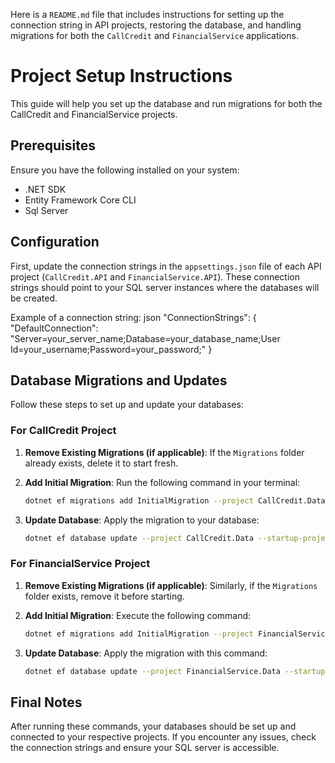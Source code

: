 ﻿Here is a `README.md` file that includes instructions for setting up the connection string in API projects, restoring the database, and handling migrations for both the `CallCredit` and `FinancialService` applications.


# Project Setup Instructions

This guide will help you set up the database and run migrations for both the CallCredit and FinancialService projects.

## Prerequisites

Ensure you have the following installed on your system:
- .NET SDK
- Entity Framework Core CLI
- Sql Server 

## Configuration

First, update the connection strings in the `appsettings.json` file of each API project (`CallCredit.API` and `FinancialService.API`). These connection strings should point to your SQL server instances where the databases will be created.

Example of a connection string:
json
"ConnectionStrings": {
    "DefaultConnection": "Server=your_server_name;Database=your_database_name;User Id=your_username;Password=your_password;"
}


## Database Migrations and Updates

Follow these steps to set up and update your databases:

### For CallCredit Project

1. **Remove Existing Migrations (if applicable)**:
   If the `Migrations` folder already exists, delete it to start fresh.

2. **Add Initial Migration**:
   Run the following command in your terminal:
   ```bash
   dotnet ef migrations add InitialMigration --project CallCredit.Data --startup-project CallCredit.API
   ```

3. **Update Database**:
   Apply the migration to your database:
   ```bash
   dotnet ef database update --project CallCredit.Data --startup-project CallCredit.API
   ```

### For FinancialService Project

1. **Remove Existing Migrations (if applicable)**:
   Similarly, if the `Migrations` folder exists, remove it before starting.

2. **Add Initial Migration**:
   Execute the following command:
   ```bash
   dotnet ef migrations add InitialMigration --project FinancialService.Data --startup-project FinancialService.API
   ```

3. **Update Database**:
   Apply the migration with this command:
   ```bash
   dotnet ef database update --project FinancialService.Data --startup-project FinancialService.API
   ```

## Final Notes

After running these commands, your databases should be set up and connected to your respective projects. If you encounter any issues, check the connection strings and ensure your SQL server is accessible.


